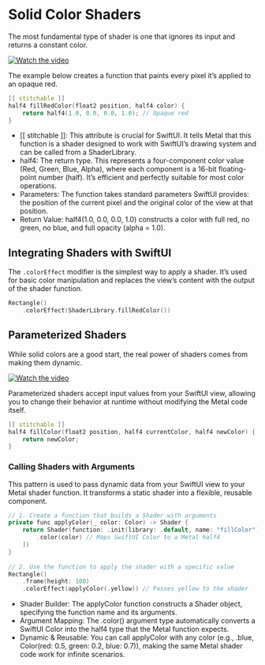 # Solid Color Shaders
The most fundamental type of shader is one that ignores its input and returns a constant color.

[![Watch the video](https://img.youtube.com/vi/Di5HLmpDqDo/maxresdefault.jpg)](https://youtube.com/shorts/Di5HLmpDqDo?si=rFl7z7sj1-aZBDwF)

The example below creates a function that paints every pixel it’s applied to an opaque red.

```c++
[[ stitchable ]]
half4 fillRedColor(float2 position, half4 color) {
    return half4(1.0, 0.0, 0.0, 1.0); // Opaque red
}
```

- [[ stitchable ]]: This attribute is crucial for SwiftUI. It tells Metal that this function is a shader designed to work with SwiftUI’s drawing system and can be called from a ShaderLibrary.
- half4: The return type. This represents a four-component color value (Red, Green, Blue, Alpha), where each component is a 16-bit floating-point number (half). It’s efficient and perfectly suitable for most color operations.
- Parameters: The function takes standard parameters SwiftUI provides: the position of the current pixel and the original color of the view at that position.
- Return Value: half4(1.0, 0.0, 0.0, 1.0) constructs a color with full red, no green, no blue, and full opacity (alpha = 1.0).

## Integrating Shaders with SwiftUI
The `.colorEffect` modifier is the simplest way to apply a shader. It’s used for basic color manipulation and replaces the view’s content with the output of the shader function.

```c++
Rectangle()
    .colorEffect(ShaderLibrary.fillRedColor())
```

## Parameterized Shaders

While solid colors are a good start, the real power of shaders comes from making them dynamic.

[![Watch the video](https://img.youtube.com/vi/kfN8YhzWvB8/maxresdefault.jpg)](https://youtube.com/shorts/kfN8YhzWvB8?si=JYDAcmSySkqmSHQR
)

Parameterized shaders accept input values from your SwiftUI view, allowing you to change their behavior at runtime without modifying the Metal code itself.

```c++
[[ stitchable ]]
half4 fillColor(float2 position, half4 currentColor, half4 newColor) {
    return newColor;
}
```
### Calling Shaders with Arguments

This pattern is used to pass dynamic data from your SwiftUI view to your Metal shader function. It transforms a static shader into a flexible, reusable component.

```c++
// 1. Create a function that builds a Shader with arguments
private func applyColor(_ color: Color) -> Shader {
    return Shader(function: .init(library: .default, name: "fillColor"), arguments: [
        .color(color) // Maps SwiftUI Color to a Metal half4
    ])
}
 
// 2. Use the function to apply the shader with a specific value
Rectangle()
    .frame(height: 100)
    .colorEffect(applyColor(.yellow)) // Passes yellow to the shader
```
- Shader Builder: The applyColor function constructs a Shader object, specifying the function name and its arguments.
- Argument Mapping: The .color() argument type automatically converts a SwiftUI Color into the half4 type that the Metal function expects.
- Dynamic & Reusable: You can call applyColor with any color (e.g., .blue, Color(red: 0.5, green: 0.2, blue: 0.7)), making the same Metal shader code work for infinite scenarios.

